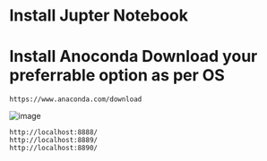 # Install Jupter Notebook

# Install Anoconda Download your preferrable option as per OS
```
https://www.anaconda.com/download
```
![image](https://github.com/Pruthvi360/personal-projects/assets/107435692/a0bcea32-6d20-4a00-b04a-97174579ded4)

```
http://localhost:8888/
http://localhost:8889/
http://localhost:8890/
```
